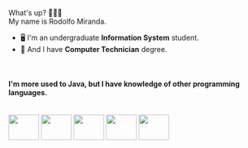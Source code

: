 <div>
  <div>
    What's up? 🙋🏻‍♂️
  </div>
  <div>
    My name is Rodolfo Miranda.
  </div>
</div>

- 🖥️ I'm an undergraduate **Information System** student.
- 🔌 And I have **Computer Technician** degree.

<br>

#### I'm more used to **Java**, but I have knowledge of **other programming languages**.

<div style="display: inline-block;"><br>
  <img align="center" height="50" width="60" src="https://cdn.jsdelivr.net/gh/devicons/devicon/icons/java/java-original.svg" />
  <img align="center" height="50" width="60" src="https://cdn.jsdelivr.net/gh/devicons/devicon/icons/csharp/csharp-original.svg" />
  <img align="center" height="50" width="60" src="https://cdn.jsdelivr.net/gh/devicons/devicon/icons/javascript/javascript-original.svg" />
  <img align="center" height="50" width="60" src="https://cdn.jsdelivr.net/gh/devicons/devicon/icons/html5/html5-plain.svg" />
  <img align="center" height="50" width="60" src="https://cdn.jsdelivr.net/gh/devicons/devicon/icons/css3/css3-plain.svg" />
</div>   

